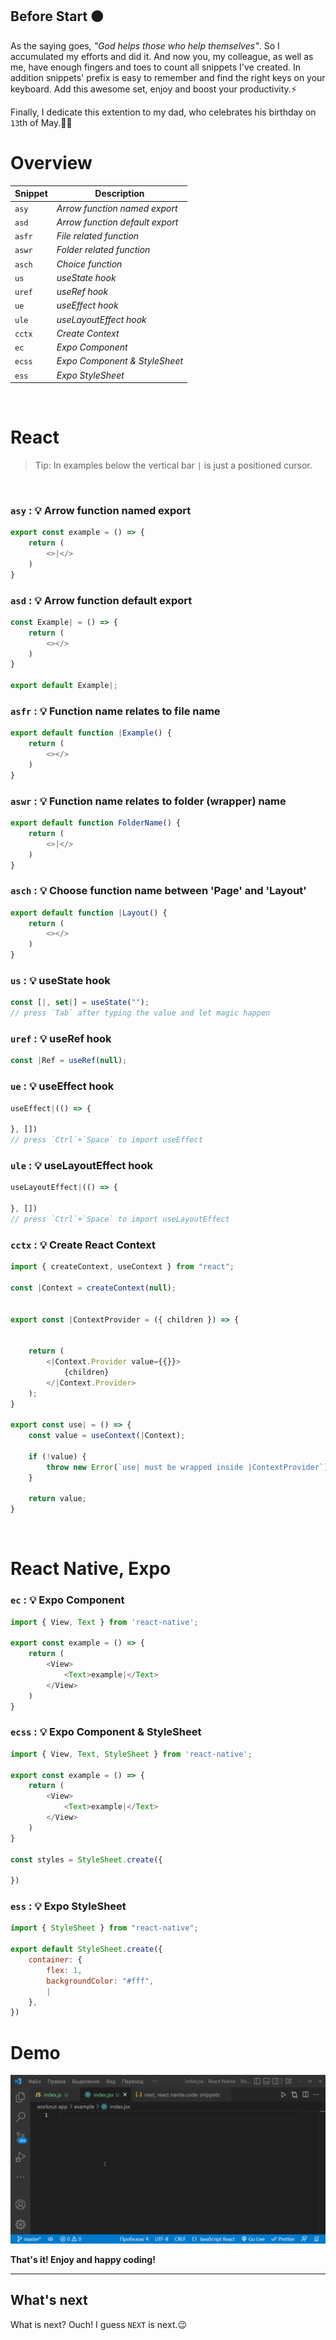 ## Before Start 🟠

As the saying goes, *"God helps those who help themselves"*. So I accumulated my efforts and did it. And now you, my colleague, as well as me, have enough fingers and toes to count all snippets I've created. In addition snippets' prefix is easy to remember and find the right keys on your keyboard. Add this awesome set, enjoy and boost your productivity.⚡

Finally, I dedicate this extention to my dad, who celebrates his birthday on `13`th of May.👋🎉

# Overview

| Snippet | Description                       |
| ------- | --------------------------------- |
| `asy`   | *Arrow function named export*     |
| `asd`   | *Arrow function default export*   |
| `asfr`  | *File related function*           |
| `aswr`  | *Folder related function*         |
| `asch`  | *Choice function*                 |
| `us`    | *useState hook*                   |
| `uref`  | *useRef hook*                     |
| `ue`    | *useEffect hook*                  |
| `ule`   | *useLayoutEffect hook*            |
| `cctx`  | *Create Context*                  |
| `ec`    | *Expo Component*                  |
| `ecss`  | *Expo Component & StyleSheet*     |
| `ess`   | *Expo StyleSheet*                 |


<br />

# React
> Tip: In examples below the vertical bar `|` is just a positioned cursor.


<br />

### `asy` : 💡 Arrow function named export
```javascript
export const example = () => {
    return (
        <>|</>
    )
}
```
### `asd` : 💡 Arrow function default export
```javascript
const Example| = () => {
    return (
        <></>
    )
}

export default Example|;
```
### `asfr` : 💡 Function name relates to file name
```javascript
export default function |Example() {
    return (
        <></>
    )
}
```
### `aswr` : 💡 Function name relates to folder (wrapper) name
```javascript
export default function FolderName() {
    return (
        <>|</>
    )
}
```
### `asch` : 💡 Choose function name between 'Page' and 'Layout'
```javascript
export default function |Layout() {
    return (
        <></>
    )
}
```
### `us` : 💡 useState hook
```javascript
const [|, set|] = useState("");
// press `Tab` after typing the value and let magic happen
```
### `uref` : 💡 useRef hook
```javascript
const |Ref = useRef(null);
```
### `ue` : 💡 useEffect hook
```javascript
useEffect|(() => {
    
}, [])
// press `Ctrl`+`Space` to import useEffect
```
### `ule` : 💡 useLayoutEffect hook
```javascript
useLayoutEffect|(() => {
    
}, [])
// press `Ctrl`+`Space` to import useLayoutEffect
```
### `cctx` : 💡 Create React Context
```javascript
import { createContext, useContext } from "react";

const |Context = createContext(null);


export const |ContextProvider = ({ children }) => {
    

    return (
        <|Context.Provider value={{}}>
            {children}
        </|Context.Provider>
    );
}

export const use| = () => {
    const value = useContext(|Context);

    if (!value) {
        throw new Error(`use| must be wrapped inside |ContextProvider`);
    }

    return value;
}
```
<br />

# React Native, Expo

### `ec` : 💡 Expo Component
```javascript
import { View, Text } from 'react-native';

export const example = () => {
    return (
        <View>
            <Text>example|</Text>
        </View>
    )
}
```
### `ecss` : 💡 Expo Component & StyleSheet
```javascript
import { View, Text, StyleSheet } from 'react-native';

export const example = () => {
    return (
        <View>
            <Text>example|</Text>
        </View>
    )
}

const styles = StyleSheet.create({
    
})
```
### `ess` : 💡 Expo StyleSheet
```javascript
import { StyleSheet } from "react-native";

export default StyleSheet.create({
    container: {
        flex: 1,
        backgroundColor: "#fff",
        |
    },
})
```

# Demo
![Demo of how some snippets work](images/Code_VR2VUygHSA.gif)

**That's it! Enjoy and happy coding!**

---
## What's next
What is next? Ouch! I guess `NEXT` is next.😉




